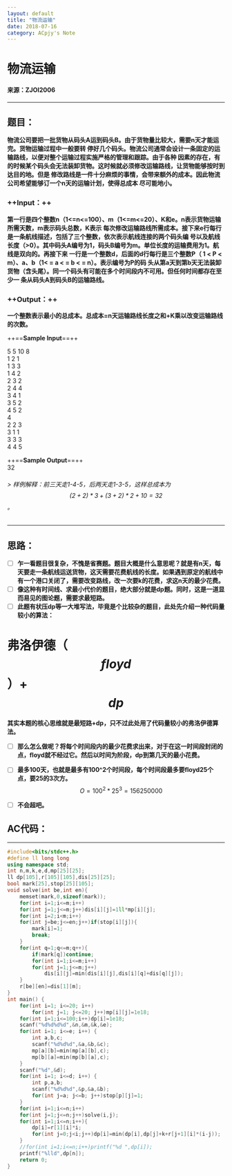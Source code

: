 ```yaml
---
layout: default
title: "物流运输"
date: 2018-07-16
category: ACpjy's Note
---
```


# **物流运输**
#### 来源：ZJOI2006

---
## 题目：
**物流公司要把一批货物从码头A运到码头B。由于货物量比较大，需要n天才能运完。货物运输过程中一般要转
停好几个码头。物流公司通常会设计一条固定的运输路线，以便对整个运输过程实施严格的管理和跟踪。由于各种
因素的存在，有的时候某个码头会无法装卸货物。这时候就必须修改运输路线，让货物能够按时到达目的地。但是
修改路线是一件十分麻烦的事情，会带来额外的成本。因此物流公司希望能够订一个n天的运输计划，使得总成本
尽可能地小。**

### ++Input：++　

**第一行是四个整数n（1<=n<=100）、m（1<=m<=20）、K和e。n表示货物运输所需天数，m表示码头总数，K表示
每次修改运输路线所需成本。接下来e行每行是一条航线描述，包括了三个整数，依次表示航线连接的两个码头编
号以及航线长度（>0）。其中码头A编号为1，码头B编号为m。单位长度的运输费用为1。航线是双向的。再接下来
一行是一个整数d，后面的d行每行是三个整数P（ 1 < P < m）、a、b（1< = a < = b < = n）。表示编号为P的码
头从第a天到第b天无法装卸货物（含头尾）。同一个码头有可能在多个时间段内不可用。但任何时间都存在至少一
条从码头A到码头B的运输路线。**

### ++Output：++

**一个整数表示最小的总成本。总成本=n天运输路线长度之和+K乘以改变运输路线的次数。**


++==**Sample Input**==++

5 5 10 8  
1 2 1  
1 3 3  
1 4 2  
2 3 2  
2 4 4  
3 4 1  
3 5 2  
4 5 2  
4  
2 2 3  
3 1 1            
3 3 3  
4 4 5  

++==**Sample Output**==++  
32

###### > 样例解释：前三天走1-4-5，后两天走1-3-5，这样总成本为$$(2+2)*3+(3+2)*2+10=32$$。

---

## 思路：
 - [ ] **乍一看题目很复杂，不愧是省赛题。题目大概是什么意思呢？就是有n天，每天要走一条航线运送货物，这天需要花费航线的长度。如果遇到原定的航线中有一个港口关闭了，需要改变路线，改一次要k的花费，求这n天的最少花费。**
 - [ ] **像这种有时间线、求最小代价的题目，绝大部分就是dp题。同时，这是一道显而易见的图论题，需要求最短路。**
 - [ ] **此题有状压dp等一大堆写法，毕竟是个比较杂的题目，此处先介绍一种代码量较小的算法：**

# 弗洛伊德（$$floyd$$）+$$dp$$
**其实本题的核心思维就是最短路+dp，只不过此处用了代码量较小的弗洛伊德算法。**

- [ ] **那么怎么做呢？将每个时间段内的最少花费求出来，对于在这一时间段封闭的点，floyd就不经过它。然后以时间为阶段，dp到第几天的最小花费。**
- [ ] **最多100天，也就是最多有100^2个时间段，每个时间段最多要floyd25个点，要25的3次方。**
$$
O = 100^2*25^3 = 156250000
$$
- [ ] **不会超吧。**


## AC代码：

---


```C++
#include<bits/stdc++.h>
#define ll long long
using namespace std;
int n,m,k,e,d,mp[25][25];
ll dp[105],r[105][105],dis[25][25];
bool mark[25],stop[25][105];
void solve(int be,int en){
	memset(mark,0,sizeof(mark));
	for(int i=1;i<=m;i++)
	for(int j=1;j<=m;j++)dis[i][j]=1ll*mp[i][j];
	for(int i=2;i<m;i++)
	for(int j=be;j<=en;j++)if(stop[i][j]){
		mark[i]=1;
		break;
	}
	for(int q=1;q<=m;q++){
		if(mark[q])continue;
		for(int i=1;i<=m;i++)
		for(int j=1;j<=m;j++)
			dis[i][j]=min(dis[i][j],dis[i][q]+dis[q][j]);
	}
	r[be][en]=dis[1][m];
}
int main() {
	for(int i=1; i<=20; i++)
		for(int j=1; j<=20; j++)mp[i][j]=1e18;
	for(int i=1;i<=100;i++)dp[i]=1e18;
	scanf("%d%d%d%d",&n,&m,&k,&e);
	for(int i=1; i<=e; i++) {
		int a,b,c;
		scanf("%d%d%d",&a,&b,&c);
		mp[a][b]=min(mp[a][b],c);
		mp[b][a]=min(mp[b][a],c);
	}
	scanf("%d",&d);
	for(int i=1; i<=d; i++) {
		int p,a,b;
		scanf("%d%d%d",&p,&a,&b);
		for(int j=a; j<=b; j++)stop[p][j]=1;
	}
	for(int i=1;i<=n;i++)
	for(int j=1;j<=n;j++)solve(i,j);
	for(int i=1;i<=n;i++){
		dp[i]=r[1][i]*i;
		for(int j=0;j<i;j++)dp[i]=min(dp[i],dp[j]+k+r[j+1][i]*(i-j));
	}
	//for(int i=1;i<=n;i++)printf("%d ",dp[i]);
	printf("%lld",dp[n]);
	return 0;
}
```

